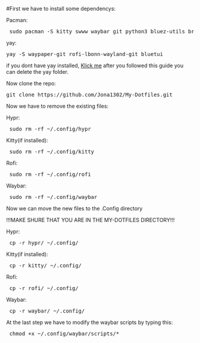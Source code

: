 

 #First we have to install some dependencys:

 Pacman:
 <pre> sudo pacman -S kitty swww waybar git python3 bluez-utils brightnessctl pipewire pipewire-pulse ttf-jetbrains-mono-nerd wireplumber </pre>

 yay:
 <pre>yay -S waypaper-git rofi-lbonn-wayland-git bluetui </pre>
 if you dont have yay installed, [Klick me](https://github.com/Jguer/yay) after you followed this guide you can delete the yay folder.<br />
 

 Now clone the repo:
 <pre>git clone https://github.com/Jona1302/My-Dotfiles.git </pre>

 Now we have to remove the existing files:

 Hypr:
 <pre> sudo rm -rf ~/.config/hypr </pre>

 Kitty(if installed):
 <pre> sudo rm -rf ~/.config/kitty </pre>

 Rofi:
 <pre> sudo rm -rf ~/.config/rofi </pre>

 Waybar:
 <pre> sudo rm -rf ~/.config/waybar </pre>


 Now we can move the new files to the .Config directory

!!!MAKE SHURE THAT YOU ARE IN THE MY-DOTFILES DIRECTORY!!!

 Hypr:
 <pre> cp -r hypr/ ~/.config/ </pre>

 Kitty(if installed):
 <pre> cp -r kitty/ ~/.config/ </pre>

 Rofi:
 <pre> cp -r rofi/ ~/.config/ </pre>

 Waybar:
 <pre> cp -r waybar/ ~/.config/ </pre>

 At the last step we have to modify the waybar scripts by typing this:

  <pre> chmod +x ~/.config/waybar/scripts/* </pre>
